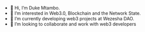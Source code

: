 - 👋 Hi, I’m Duke Mtambo.
- 👀 I’m interested in Web3.0, Blockchain and the Network State.
- 🌱 I’m currently developing web3 projects at Wezesha DAO.
- 💞️ I’m looking to collaborate and work with web3 developers


<!---
dukemtambo/dukemtambo is a ✨ special ✨ repository because its `README.md` (this file) appears on your GitHub profile.
You can click the Preview link to take a look at your changes.
--->
